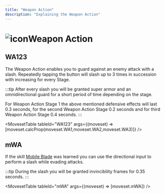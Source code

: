 ```yaml
---
title: "Weapon Action"
description: "Explaining the Weapon Action"
---
```


# <img src="/PA/38px-NGSUIWeaponActionGunblade.png" alt="icon" className="heading-icon"/>Weapon Action

## WA123
The Weapon Action enables you to guard against an enemy attack with a slash. Repeatedly tapping the button will slash up to 3 times in succession with increasing <Tooltip term="DPS" /> for every Stage.

:::tip
After every slash you will be granted super armor and an omnidirectional guard for a short period of time depending on the stage.

For Weapon Action Stage 1 the above mentioned defensive effects will last 0.3 seconds, for the second Weapon Action Stage 0.2 seconds and for third Weapon Action Stage 0.4 seconds.
:::

<VideoPlayer src="/PA/WA123.webm" />

<MovesetTable tableId="WA123" args={(moveset) => [moveset.calcProp(moveset.WA1,moveset.WA2,moveset.WA3)]} />

## mWA
If the skill [Mobile Blade](/skill-tree/skills#mobile-blade) was learned you can use the directional input to perform a slash while evading attacks.

:::tip
During the slash you will be granted invincibility frames for 0.35 seconds.
:::

<VideoPlayer src="/PA/mWA.webm" />

<MovesetTable tableId="mWA" args={(moveset) => [moveset.mWA]} />